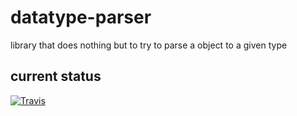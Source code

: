 # datatype-parser
library that does nothing but to try to parse a object to a given type 

## current status
[![Travis](https://travis-ci.org/eskabetxe/datatype-parser.svg?branch=master)](https://travis-ci.org/eskabetxe/datatype-parser)



